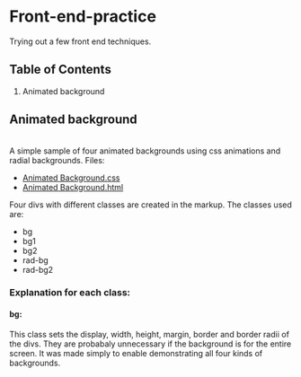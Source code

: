 # Front-end-practice
Trying out a few front end techniques.

<h2 id="table-of-contents"> Table of Contents</h2>
<ol>
	<li id="animated-bg">Animated background</li>
</ol>
 
 <h2 id="animated-bg">Animated background </h2><br />
 A simple sample of four animated backgrounds using css animations and radial backgrounds.
 Files:
 <ul>
	<a href="https://github.com/Aniganesh/Front-end-practice/blob/master/Animated%20Background.css"><li>Animated Background.css </li></a>
	<a href="https://github.com/Aniganesh/Front-end-practice/blob/master/Animated%20Background.html"><li>Animated Background.html</li></a>
	</ul>
	Four divs with different classes are created in the markup.
	The classes used are:
	<ul><li>bg</li><li>bg1</li><li>bg2</li><li>rad-bg</li><li>rad-bg2</li>
	</ul>
	<h3> Explanation for each class:</h3>
	<h4>bg:</h4>
	<p>This class sets the display, width, height, margin, border and border radii of the divs. They are probabaly unnecessary if the background is for the entire screen. It was made simply to enable demonstrating all four kinds of backgrounds.</p>
	

